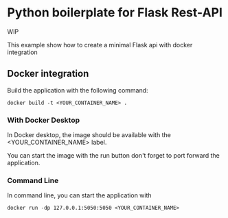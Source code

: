 # Python boilerplate for Flask Rest-API

WIP

This example show how to create a minimal Flask api with docker integration

## Docker integration

Build the application with the following command:

```docker build -t <YOUR_CONTAINER_NAME> .```


### With Docker Desktop

In Docker desktop, the image should be available with the <YOUR_CONTAINER_NAME> label.

You can start the image with the run button don't forget to port forward the application.

### Command Line

In command line, you can start the application with

```docker run -dp 127.0.0.1:5050:5050 <YOUR_CONTAINER_NAME>```

